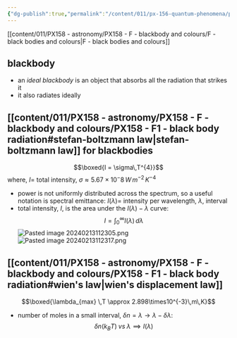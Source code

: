 ```yaml
---
{"dg-publish":true,"permalink":"/content/011/px-156-quantum-phenomena/px-156-a-quantum-phenomena/px-156-a-light/px-156-a2-blackbody-radiation-and-laws/","noteIcon":"1","created":"2024-11-25T10:50:32.000+00:00","updated":"2024-12-03T10:22:41.355+00:00"}
---
```


[[content/011/PX158 - astronomy/PX158 - F - blackbody and colours/F - black bodies and colours\|F - black bodies and colours]]
## blackbody
- an *ideal blackbody* is an object that absorbs all the radiation that strikes it
- it also radiates ideally
## [[content/011/PX158 - astronomy/PX158 - F - blackbody and colours/PX158 - F1 - black body radiation#stefan-boltzmann law\|stefan-boltzmann law]] for blackbodies
$$\boxed{I = \sigma\,T^{4}}$$
	where, $I=$ total intensity, $\sigma\approx5.67\times10^-8\,W\,m^{-2}\,K^{-4}$
- power is not uniformly distributed across the spectrum, so a useful notation is spectral emittance: $I(\lambda)=$ intensity per wavelength, $\lambda$, interval
- total intensity, $I$, is the area under the $I(\lambda)-\lambda$ curve: 
$$I = \int_{0}^{\infty} I(\lambda)\,d\lambda$$
![Pasted image 20240213112305.png](/img/user/pics/Pasted%20image%2020240213112305.png) 
![Pasted image 20240213112317.png](/img/user/pics/Pasted%20image%2020240213112317.png)
## [[content/011/PX158 - astronomy/PX158 - F - blackbody and colours/PX158 - F1 - black body radiation#wien's law\|wien's displacement law]]
$$\boxed{\lambda_{max} \,T \approx 2.898\times10^{-3}\,m\,K}$$
- number of moles in a small interval, ${} \delta n = \lambda \to \lambda-\delta\lambda:$ 
$$\delta n (k_{B}T) \; vs\; \lambda \implies I(\lambda)$$
